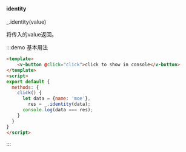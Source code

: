 #### identity

_.identity(value) 

将传入的value返回。

:::demo 基本用法
```html
<template>
    <v-button @click="click">click to show in console</v-button>
</template>
<script>
export default {
  methods: {
    click() {
      let data = {name: 'moe'},
        res = _.identity(data);
      console.log(data === res);
    }
  }
}
</script>
```
:::
